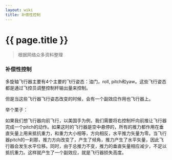 ```yaml
---
layout: wiki
title: 补偿性控制
---
```


# {{ page.title }}

> 根据网络众多资料整理

### 补偿性控制

多旋轴飞行器主要有4个主要的飞行姿态：油门，roll, pitch和yaw。这些飞行姿态都是通过飞控员调整控制杆输出量来控制。

但是当这些飞行器飞行姿态改变的时候，会有一个副效应作用也飞行器上。

举个栗子：

如果我们想飞行器向前飞行，以美国手为例，我们需要将右控制杆向前推让飞行器完成一个pitch的动作。如果这时的飞行器是空中悬停的，所有的推力都作用在垂直矢量上用来抵抗重力，和重力大小相等，方向相反，水平推力矢量为零。当飞行器pitch的一刹那，推力方向改变了，产生了倾角，推力产生了水平矢量，因此飞行器会发生水平位移。同时，由于总推力不变，推力的垂直矢量相应减少，不足以抵抗重力。这样就产生了一个副效应，就是飞行器损失高度。